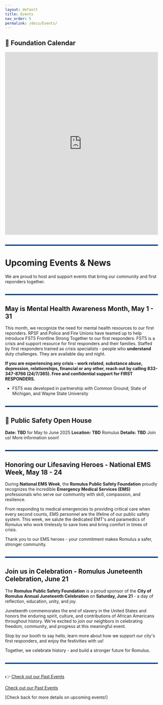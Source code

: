 ```yaml
---
layout: default
title: Events
nav_order: 5
permalink: /docs/Events/
---
```


<!-- Google tag (gtag.js) -->
<script async src="https://www.googletagmanager.com/gtag/js?id=G-YD66KT4FWL"></script>
<script>
  window.dataLayer = window.dataLayer || [];
  function gtag(){dataLayer.push(arguments);}
  gtag('js', new Date());

  gtag('config', 'G-YD66KT4FWL');
</script>

## 📅 Foundation Calendar
<iframe src="https://calendar.google.com/calendar/embed?src=d775655ff30545476f399bd36cd059709d9a1848c6eb2482b3758e8096aa3d29%40group.calendar.google.com&ctz=America%2FDetroit" style="border: 0" width="100%" height="600" frameborder="0" scrolling="no"></iframe>

<hr style="border: none; height: 4px; background-color: #004080; margin: 2rem 0;" />

# Upcoming Events & News

We are proud to host and support events that bring our community and first reponders together.

<hr style="border: none; height: 4px; background-color: #004080; margin: 2rem 0;" />

## May is Mental Health Awareness Month, May 1 - 31
This month, we recognize the need for mental health resources to our first reponders. RPSF and Police and Fire Unions have teamed up to help introduce FST5 Frontline Strong Together to our first responders. FST5 is a crisis and support resource for first responders and their families. Staffed by first responders trained as crisis specialists - people who **understand** duty challenges. They are available day and night.

**If you are experiencing any crisis - work related, substance abuse, depression, relationships, financial or any other, reach out by calling 833-347-8766 (24/7/365). Free and confidential support for FIRST RESPONDERS.**

- FST5 was developed in partnership with Common Ground, State of Michigan, and Wayne State University

<hr style="border: none; height: 4px; background-color: #004080; margin: 2rem 0;" />

## 🚓 Public Safety Open House  
**Date:** **TBD** for May to June 2025
**Location:** **TBD** Romulus
**Details:** **TBD** Join us! More information soon!

<hr style="border: none; height: 4px; background-color: #004080; margin: 2rem 0;" />

## Honoring our Lifesaving Heroes - National EMS Week, May 18 - 24
During **National EMS Week**, the **Romulus Public Safety Foundation** proudly recognizes the incredible **Emergency Medical Services (EMS)** professionals who serve our community with skill, compassion, and resilience.

From responding to medical emergencies to providing critical care when every second counts, EMS personnel are the lifeline of our public safety system. This week, we salute the dedicated EMT's and paramedics of Romulus who work tirelessly to save lives and bring comfort in times of crisis.

Thank you to our EMS heroes - your commitment makes Romulus a safer, stronger community.

<hr style="border: none; height: 4px; background-color: #004080; margin: 2rem 0;" />

## Join us in Celebration  - Romulus Juneteenth Celebration, June 21
The **Romulus Public Safety Foundation** is a proud sponsor of the **City of Romulus Annual Juneteenth Celebration** on **Saturday, June 21** - a day of reflection, education, unity, and joy.

Juneteenth commemorates the end of slavery in the United States and honors the enduring spirit, culture, and contributions of African Americans throughout history. We're excited to join our neighbors in celebrating freedom, community, and progress at this meaningful event.

Stop by our booth to say hello, learn more about how we support our city's first responders, and enjoy the festivities with us!

Together, we celebrate history - and build a stronger future for Romulus.

<hr style="border: none; height: 4px; background-color: #004080; margin: 2rem 0;" />

👉 [Check out our Past Events](docs/PastEvents.md)

<p>
  <a href="https://romuluspsf.org/docs/PastEvents/" target="_blank" rel="noopener noreferrer">Check out our Past Events</a>
</p>

[Check back for more details on upcoming events!]
